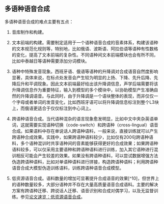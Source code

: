 ## 多语种语音合成

多语种语音合成的难点主要有五点：

1.  音库制作和构建。

2.  文本前端的构建。需要制定适用于一个语种语音合成的音素体系，构建该语种的文本规范化规则等，特别地，比如俄语、波斯语、阿拉伯语等语种有性数格的变化，提高了文本前端的复杂性。不同语种间文本前端模块也会有所不同，比如中泰越日等语种需要添加分词模块。

3.  语种中特殊发音现象。西班牙语、俄语等语种的升降调对合成语音自然度影响显著，具体来说，在标点处发音会产生较为明显的上扬、下降、先升后降、先降后升和平调现象。因此文本前端最好给出该升降调信息，声学后端需要将该升降调信息作为重要特征，输入到模型的多个模块中，以协助模型产生准确自然的升降调语音。与此同时，由于升降调是一个语块整体的表现，而非仅仅一个字母或者单词的发音变化，比如西班牙语可以将升降调信息标注到整个L3块上，而俄语更适合于仅仅标注到中心词上。

4.  跨语种语音合成。当代语种混杂的语言现象愈发明显，比如中文中夹杂英语单词，这就需要实现语种切换（code-switch）和跨语种（cross-lingual）语音合成。如果语料中存在单说话人跨语种语料，一般来说，直接训练就可以产生跨语种合成效果。实践中，如果跨语种语料较少，比如仅有200句跨语种语料，多个语种混训时共享语种间的音素能够获得更好的合成效果；如果跨语种语料较多，可以仅采用主要语种和跨语种语料进行训练，加入其它语种进行混训相反可能会产生较差的效果。如果没有跨语种语料，可以尝试数据增强方法伪造跨语种语料，比如对单语种语料进行拼接，构造跨语种语料；利用跨语种语音合成大模型伪造训练语料，训练跨语种语音合成模型。

5.  低资源语音合成。语料数量的增加可显著提升合成语音的效果[^10]，但世界上的语种数量较多，大部分语种并不存在大量高质量语音合成语料。主要的解决方案有跨语种迁移、跨说话人迁移、语音识别和合成对偶学习，以及无监督训练。参见[论文速览：低资源语音合成](https://zhuanlan.zhihu.com/p/413274637)。